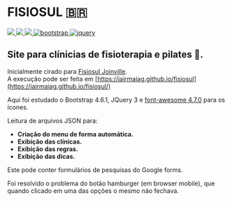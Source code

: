 # FISIOSUL :brazil:
<a href="https://html.spec.whatwg.org/multipage/" alt="html5" target="_blank">
<img src="https://img.shields.io/badge/HTML5-d84924?&logo=HTML5&logoColor=white&style=flat" />
</a>  
<a href="https://www.w3c.br/Cursos/CursoCSS3/" alt="css" target="_blank">
<img src="https://img.shields.io/badge/CSS3-327fff?&logo=CSS3&logoColor=FFFFFF&style=flat" />
</a>
<a href="https://www.w3.org/standards/webdesign/script" alt="javascript" target="_blank">
<img src="https://img.shields.io/badge/JavaScript-f0c13d?&logo=javascript&logoColor=white&style=flat"/>
</a>
<a href="https://getbootstrap.com.br/docs/4.1/getting-started/introduction/" alt="bootstrap" target="_blank">
<img src="https://img.shields.io/badge/BootStrap-563d7c?&logo=bootstrap&logoColor=white&style=flat" alt="bootstrap"/>
</a>
<a href="https://jquery.com/" alt="jquary" target="_blank">
<img src="https://img.shields.io/badge/-Jquery-327fff?&logo=jquery&logoColor=FFFFFF&style=flat" alt="jquery"/>
</a>

## Site para clínicias de fisioterapia e pilates :muscle:.
Inicialmente cirado para [Fisiosul Joinville](http://www.fisiosuljoinville.com.br/).  
A execução pode ser feita em [https://jairmaiag.github.io/fisiosul](https://jairmaiag.github.io/fisiosul/)  

Aqui foi estudado o Bootstrap 4.6.1, JQuery 3 e [font-awesome 4.7.0](https://onface.github.io/font-awesome/) para os ícones.

Leitura de arquivos JSON para:

* **Criação do menu de forma automática.**
* **Exibição das clínicas.**
* **Exibição das regras.**
* **Exibição das dicas.**

Este pode conter formulários de pesquisas do Google forms.  

Foi resolvido o problema do botão hamburger (em browser mobile), que quando clicado em uma das opções o mesmo não fechava.